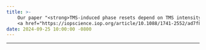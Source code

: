 ```yaml
---
title: >-
    Our paper "<strong>TMS-induced phase resets depend on TMS intensity and EEG phase</strong>" has been aceepted for publication in the <em>Journal of Neural Engineering</em>.
    <a href="https://iopscience.iop.org/article/10.1088/1741-2552/ad7f87/meta" >Full Text <i class="fas fa-angle-double-right"></i></a>
date: 2024-09-25 10:00:00 -0800
---
```

---
